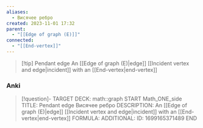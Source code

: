 ```yaml
---
aliases:
  - Висячее ребро
created: 2023-11-01 17:32
parent:
  - "[[Edge of graph (E)]]"
connected:
  - "[[End-vertex]]"
---
```


> [!tip] Pendant edge
> An [[Edge of graph (E)|edge]] [[Incident vertex and edge|incident]] with an [[End-vertex|end-vertex]]

### Anki
> [!question]-
TARGET DECK: math::graph
START
Math_ONE_side
TITLE: Pendant edge
Висячее ребро 
DESCRIPTION: An [[Edge of graph (E)|edge]] [[Incident vertex and edge|incident]] with an [[End-vertex|end-vertex]]
FORMULA: 
ADDITIONAL:
ID: 1699165371489
END












